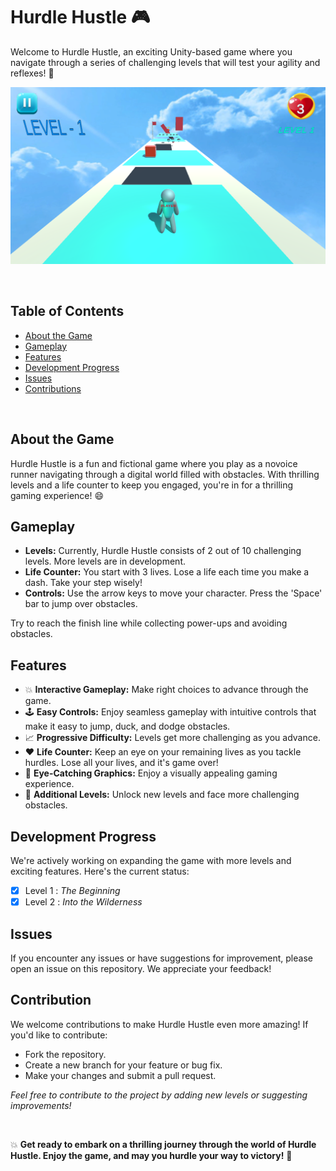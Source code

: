 # Hurdle Hustle 🎮

Welcome to Hurdle Hustle, an exciting Unity-based game where you navigate through a series of challenging levels that will test your agility and reflexes! 🚀

![Hurdle Hustle Readme Image](images/readme_image.png "Hustle Hurdle")

<br>

## Table of Contents
- [About the Game](#about-the-game)
- [Gameplay](#gameplay)
- [Features](#features)
- [Development Progress](#development-progress)
- [Issues](#issues)
- [Contributions](#contribution)

<br>

## About the Game

Hurdle Hustle is a fun and fictional game where you play as a novoice runner navigating through a digital world filled with obstacles. With thrilling levels and a life counter to keep you engaged, you're in for a thrilling gaming experience! 😄

## Gameplay

- **Levels:** Currently, Hurdle Hustle consists of 2 out of 10 challenging levels. More levels are in development.
- **Life Counter:** You start with 3 lives. Lose a life each time you make a dash. Take your step wisely!
- **Controls:** Use the arrow keys to move your character. Press the 'Space' bar to jump over obstacles.

Try to reach the finish line while collecting power-ups and avoiding obstacles.

## Features

- 💥 **Interactive Gameplay:** Make right choices to advance through the game.
- 🕹️ **Easy Controls:** Enjoy seamless gameplay with intuitive controls that make it easy to jump, duck, and dodge obstacles.
- 📈 **Progressive Difficulty:** Levels get more challenging as you advance.
- ❤️ **Life Counter:** Keep an eye on your remaining lives as you tackle hurdles. Lose all your lives, and it's game over!
- 🎨 **Eye-Catching Graphics:** Enjoy a visually appealing gaming experience.
- 🌟 **Additional Levels:** Unlock new levels and face more challenging obstacles.

## Development Progress

We're actively working on expanding the game with more levels and exciting features. Here's the current status:

- [x] Level 1 : _The Beginning_
- [x] Level 2 : _Into the Wilderness_

## Issues
If you encounter any issues or have suggestions for improvement, please open an issue on this repository. We appreciate your feedback!

## Contribution
We welcome contributions to make Hurdle Hustle even more amazing! If you'd like to contribute:

- Fork the repository.
- Create a new branch for your feature or bug fix.
- Make your changes and submit a pull request.

_Feel free to contribute to the project by adding new levels or suggesting improvements!_

<br>

💥 **Get ready to embark on a thrilling journey through the world of Hurdle Hustle. Enjoy the game, and may you hurdle your way to victory!** 🏃
